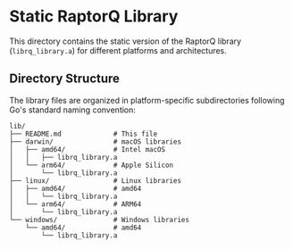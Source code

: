 # Static RaptorQ Library

This directory contains the static version of the RaptorQ library (`librq_library.a`) for different platforms and architectures.

## Directory Structure

The library files are organized in platform-specific subdirectories following Go's standard naming convention:

```
lib/
├── README.md             # This file
├── darwin/               # macOS libraries
│   ├── amd64/            # Intel macOS
│   │   ├── librq_library.a
│   └── arm64/            # Apple Silicon
│       └── librq_library.a
├── linux/                # Linux libraries
│   ├── amd64/            # amd64
│   │   └── librq_library.a
│   └── arm64/            # ARM64
│       └── librq_library.a
└── windows/              # Windows libraries
    └── amd64/            # amd64
        └── librq_library.a
```